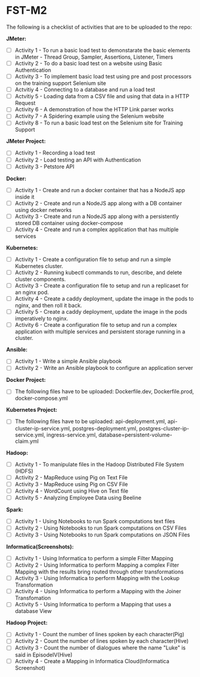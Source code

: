 # FST-M2

The following is a checklist of activities that are to be uploaded to the repo:

**JMeter:**

- [ ] Activity 1 - To run a basic load test to demonstarate the basic elements in JMeter - Thread Group, Sampler, Assertions, Listener, Timers
- [ ] Activity 2 - To do a basic load test on a website using Basic Authentication
- [ ] Activity 3 - To implement basic load test using pre and post processors on the training support Selenium site
- [ ] Actvitiy 4 - Connecting to a database and run a load test
- [ ] Actvitiy 5 - Loading data from a CSV file and using that data in a HTTP Request
- [ ] Activity 6 - A demonstration of how the HTTP Link parser works
- [ ] Activity 7 - A Spidering example using the Selenium website
- [ ] Activity 8 - To run a basic load test on the Selenium site for Training Support

**JMeter Project:**

- [ ] Activity 1 - Recording a load test
- [ ] Activity 2 - Load testing an API with Authentication
- [ ] Activity 3 - Petstore API

**Docker:**

- [ ] Activity 1 - Create and run a docker container that has a NodeJS app inside it
- [ ] Activity 2 - Create and run a NodeJS app along with a DB container using docker networks
- [ ] Activity 3 - Create and run a NodeJS app along with a persistently stored DB container using docker-compose
- [ ] Activity 4 - Create and run a complex application that has multiple services

**Kubernetes:**

- [ ] Activity 1 - Create a configuration file to setup and run a simple Kubernetes cluster.
- [ ] Activity 2 - Running kubectl commands to run, describe, and delete cluster components.
- [ ] Activity 3 - Create a configuration file to setup and run a replicaset for an nginx pod.
- [ ] Activity 4 - Create a caddy deployment, update the image in the pods to nginx, and then roll it back.
- [ ] Activity 5 - Create a caddy deployment, update the image in the pods imperatively to nginx.
- [ ] Activity 6 - Create a configuration file to setup and run a complex application with multiple services and persistent storage running in a cluster.

**Ansible:**

- [ ] Activity 1 - Write a simple Ansible playbook
- [ ] Activity 2 - Write an Ansible playbook to configure an application server

**Docker Project:**

- [ ] The following files have to be uploaded: Dockerfile.dev, Dockerfile.prod, docker-compose.yml

**Kubernetes Project:**

- [ ] The following files have to be uploaded: api-deployment.yml, api-cluster-ip-service.yml, postgres-deployment.yml, postgres-cluster-ip-service.yml, ingress-service.yml, database=persistent-volume-claim.yml

**Hadoop:**

- [ ] Activity 1 - To manipulate files in the Hadoop Distributed File System (HDFS)
- [ ] Activity 2 - MapReduce using Pig on Text File
- [ ] Activity 3 - MapReduce using Pig on CSV File
- [ ] Activity 4 - WordCount using Hive on Text file
- [ ] Activity 5 - Analyzing Employee Data using Beeline

**Spark:**

- [ ] Activity 1 - Using Notebooks to run Spark computations text files
- [ ] Activity 2 - Using Notebooks to run Spark computations on CSV Files
- [ ] Activity 3 - Using Notebooks to run Spark computations on JSON Files

**Informatica(Screenshots):**

- [ ] Activity 1 - Using Informatica to perform a simple Filter Mapping
- [ ] Activity 2 - Using Informatica to perform Mapping a complex Filter Mapping with the results bring routed through other transformations
- [ ] Activity 3 - Using Informatica to perform Mapping with the Lookup Transformation
- [ ] Activity 4 - Using Informatica to perform a Mapping with the Joiner Transfomation
- [ ] Activity 5 - Using Informatica to perform a Mapping that uses a database View

**Hadoop Project:**

- [ ] Activity 1 - Count the number of lines spoken by each character(Pig)
- [ ] Activity 2 - Count the number of lines spoken by each character(Hive)
- [ ] Activity 3 - Count the number of dialogues where the name "Luke" is said in EpisodeIV(Hive)
- [ ] Activity 4 - Create a Mapping in Informatica Cloud(Informatica Screenshot)
